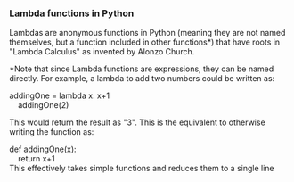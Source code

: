 ### Lambda functions in Python
Lambdas are anonymous functions in Python (meaning they are not named themselves, but a function included in other functions*) that have roots in "Lambda Calculus" as invented by Alonzo Church.

*Note that since Lambda functions are expressions, they can be named directly. For example, a lambda to add two numbers could be written as:  

addingOne = lambda x: x+1  
&nbsp;&nbsp;&nbsp;&nbsp;addingOne(2)

This would return the result as "3". This is the equivalent to otherwise writing the function as:  

def addingOne(x):  
&nbsp;&nbsp;&nbsp;&nbsp;return x+1  
This effectively takes simple functions and reduces them to a single line
